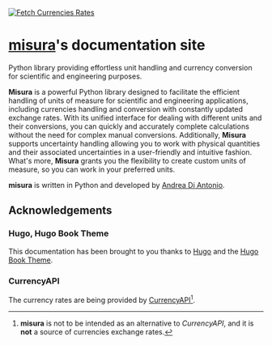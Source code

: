 [![Fetch Currencies Rates](https://github.com/diantonioandrea/misuraDocs/actions/workflows/rates.yml/badge.svg)](https://github.com/diantonioandrea/misuraDocs/actions/workflows/rates.yml)

# [**misura**](https://github.com/diantonioandrea/misura)'s documentation site

Python library providing effortless unit handling and currency conversion for scientific and engineering purposes.

**Misura** is a powerful Python library designed to facilitate the efficient handling of units of measure for scientific and engineering applications, including currencies handling and conversion with constantly updated exchange rates. With its unified interface for dealing with different units and their conversions, you can quickly and accurately complete calculations without the need for complex manual conversions. Additionally, **Misura** supports uncertainty handling allowing you to work with physical quantities and their associated uncertainties in a user-friendly and intuitive fashion. What's more, **Misura** grants you the flexibility to create custom units of measure, so you can work in your preferred units.

**misura** is written in Python and developed by [Andrea Di Antonio](https://github.com/diantonioandrea).

## Acknowledgements

### Hugo, Hugo Book Theme

This documentation has been brought to you thanks to [Hugo](https://gohugo.io) and the [Hugo Book Theme](https://github.com/alex-shpak/hugo-book).

### CurrencyAPI

The currency rates are being provided by [CurrencyAPI](https://currencyapi.com)[^1].

[^1]: **misura** is not to be intended as an alternative to *CurrencyAPI*, and it is **not** a source of currencies exchange rates.
